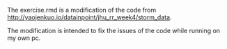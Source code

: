 The exercise.rmd is a modification of the code from 
http://yaojenkuo.io/datainpoint/jhu_rr_week4/storm_data.

The modification is intended to fix the issues of the code while running on my own pc.